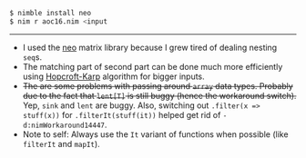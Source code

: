 ``` sh
$ nimble install neo
$ nim r aoc16.nim <input
```
---
- I used the [neo](https://github.com/unicredit/neo) matrix library because I grew tired of dealing nesting `seq`s.
- The matching part of second part can be done much more efficiently using [Hopcroft-Karp](https://en.wikipedia.org/wiki/Hopcroft%E2%80%93Karp_algorithm) algorithm for bigger inputs.
- ~~The are some problems with passing around `array` data types. Probably due to the fact that `lent[T]` is still buggy (hence the workaround switch).~~ Yep, `sink` and `lent` are buggy. Also, switching out `.filter(x => stuff(x))` for `.filterIt(stuff(it))` helped get rid of `-d:nimWorkaround14447`.
- Note to self: Always use the `It` variant of functions when possible (like `filterIt` and `mapIt`).
